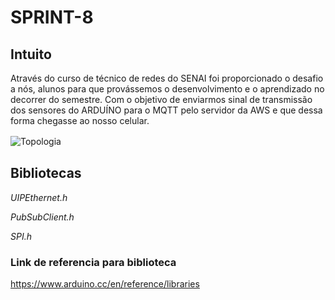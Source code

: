 # SPRINT-8

## Intuito 

Através do curso de técnico de redes do SENAI foi proporcionado o desafio a nós, alunos para que provássemos o desenvolvimento e o aprendizado no decorrer do semestre.
Com o objetivo de enviarmos sinal de transmissão dos sensores do ARDUÍNO para o MQTT pelo servidor da AWS e que dessa forma chegasse ao nosso celular.

![Topologia](https://i.imgur.com/wo79MMn.jpg)
ﾠ

## Bibliotecas
_UIPEthernet.h_


_PubSubClient.h_


_SPI.h_

### Link de referencia para biblioteca
https://www.arduino.cc/en/reference/libraries











